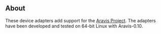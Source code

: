 ## About

These device adapters add support for the [Aravis Project](https://github.com/AravisProject). The adapters have been developed and tested on 64-bit Linux with Aravis-0.10.

